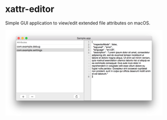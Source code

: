 # xattr-editor

Simple GUI application to view/edit extended file attributes on macOS.

![App](images/app.png)